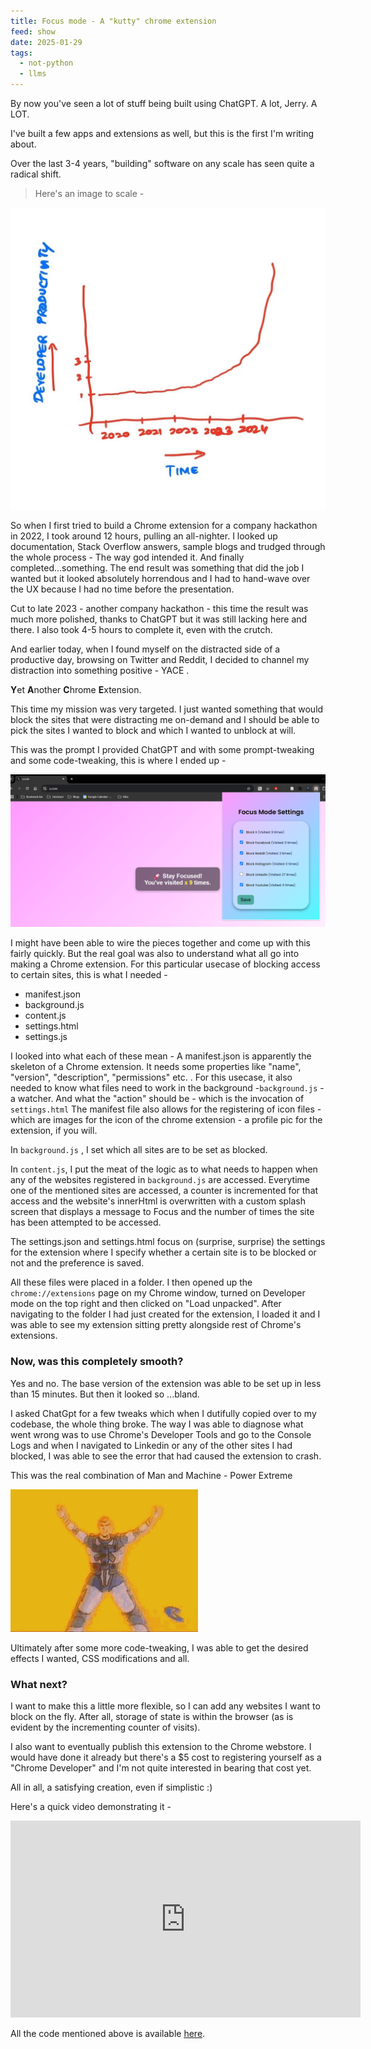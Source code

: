 ```yaml
---
title: Focus mode - A "kutty" chrome extension
feed: show
date: 2025-01-29
tags:
  - not-python
  - llms
---
```


By now you've seen a lot of stuff being built using ChatGPT. A lot, Jerry. A LOT. 

I've built a few apps and extensions as well, but this is the first I'm writing about. 

Over the last 3-4 years, "building"  software on any scale has seen quite a radical shift. 

> Here's an image to scale -


![Alt Text](/assets/img/non-python/chrome-extension-focus/productivity.png)


So when I first tried to build a Chrome extension for a company hackathon in 2022, I took around 12 hours, pulling an all-nighter. 
I looked up documentation, Stack Overflow answers, sample blogs and trudged through the whole process - The way god intended it. And finally completed...something. 
The end result was something that did the job I wanted but it looked absolutely horrendous and I had to hand-wave over the UX because I had no time before the presentation. 

Cut to late 2023 - another company hackathon - this time the result was much more polished, thanks to ChatGPT but it was still lacking here and there. I also took 4-5 hours to complete it, even with the crutch. 

And earlier today, when I found myself on the distracted side of a productive day, browsing on Twitter and Reddit, I decided to channel my distraction into something positive - YACE .

**Y**et **A**nother **C**hrome **E**xtension.

This time my mission was very targeted. I just wanted something that would block the sites that were distracting me on-demand and I should be able to pick the sites I wanted to block and which I wanted to unblock at will. 

This was the prompt I provided ChatGPT and with some prompt-tweaking and some code-tweaking, this is where I ended up - 

![Alt Text](/assets/img/non-python/chrome-extension-focus/chrome-ext-preview.png)

I might have been able to wire the pieces together and come up with this fairly quickly. But the real goal was also to understand what all go into making a Chrome extension. 
For this particular usecase of blocking access to certain sites, this is what I needed - 

- manifest.json
- background.js
- content.js
- settings.html
- settings.js

I looked into what each of these mean - 
A manifest.json is apparently the skeleton of a Chrome extension. It needs some properties like "name", "version", "description", "permissions" etc. .
For this usecase, it also needed to know what files need to work in the background -`background.js` - a watcher. And what the "action" should be - which is the invocation of `settings.html`
The manifest file also allows for the registering of icon files - which are images for the icon of the chrome extension - a profile pic for the extension, if you will. 

In `background.js` , I set which all sites are to be set as blocked. 

In `content.js`, I put the meat of the logic as to what needs to happen when any of the websites registered in `background.js` are accessed. 
Everytime one of the mentioned sites are accessed, a counter is incremented for that access and the website's innerHtml is overwritten with a custom splash screen that displays a message to Focus and the number of times the site has been attempted to be accessed. 

The settings.json and settings.html focus on (surprise, surprise) the settings for the extension where I specify whether a certain site is to be blocked or not and the preference is saved. 

All these files were placed in a folder. I then opened up the `chrome://extensions` page on my Chrome window, turned on Developer mode on the top right and then clicked on "Load unpacked".
After navigating to the folder I had just created for the extension, I loaded it and I was able to see my extension sitting pretty alongside rest of Chrome's extensions. 

### Now, was this completely smooth?

Yes and no. The base version of the extension was able to be set up in less than 15 minutes. 
But then it looked so ...bland. 

I asked ChatGpt for a few tweaks which when I dutifully copied over to my codebase, the whole thing broke. 
The way I was able to diagnose what went wrong was to use Chrome's Developer Tools and go to the Console Logs and when I navigated to Linkedin or any of the other sites I had blocked, I was able to see the error that had caused the extension to crash. 

This was the real combination of Man and Machine - Power Extreme

![Alt Text](/assets/img/non-python/chrome-extension-focus/power-extreme.gif)

Ultimately after some more code-tweaking, I was able to get the desired effects I wanted, CSS modifications and all. 

### What next?

I want to make this a little more flexible, so I can add any websites I want to block on the fly. After all, storage of state is within the browser (as is evident by the incrementing counter of visits). 

I also want to eventually publish this extension to the Chrome webstore. I would have done it already but there's a $5 cost to registering yourself as a "Chrome Developer" and I'm not quite interested in bearing that cost yet. 

All in all, a satisfying creation, even if simplistic :)


Here's a quick video demonstrating it - 

<iframe width="560" height="315" src="https://www.youtube.com/embed/1t9hAi6DUnc?si=caJldMAgyZPZrkUP" title="YouTube video player" frameborder="0" allow="accelerometer; autoplay; clipboard-write; encrypted-media; gyroscope; picture-in-picture; web-share" referrerpolicy="strict-origin-when-cross-origin" allowfullscreen></iframe>


All the code mentioned above is available [here](https://github.com/everythingpython/everythingpython.github.io/tree/main/_notes/Public/Not_Python/src/serenity_now).

